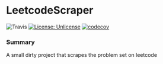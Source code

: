 # LeetcodeScraper
![Travis](https://travis-ci.org/sguzman/LeetcodeScraper.svg?branch=master)
[![License: Unlicense](https://img.shields.io/badge/license-Unlicense-blue.svg)](http://unlicense.org/)
[![codecov](https://codecov.io/gh/sguzman/leetcodescraper/branch/master/graph/badge.svg)](https://codecov.io/gh/sguzman/leetcodescraper)
### Summary
A small dirty project that scrapes the problem set on leetcode
